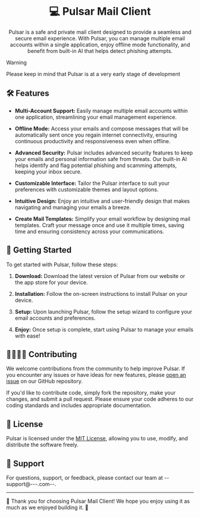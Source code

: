 <h1 style="text-align: center;">💻 Pulsar Mail Client</h1>
<p style="text-align: center;">Pulsar is a safe and private mail client designed to provide a seamless and secure email experience. With Pulsar, you can manage multiple email accounts within a single application, enjoy offline mode functionality, and benefit from built-in AI that helps detect phishing attempts.</p>

> [!WARNING]
> Please keep in mind that Pulsar is at a very early stage of development

## 🛠️ Features

- **Multi-Account Support:** Easily manage multiple email accounts within one application, streamlining your email management experience.

- **Offline Mode:** Access your emails and compose messages that will be automatically sent once you regain internet connectivity, ensuring continuous productivity and responsiveness even when offline.

- **Advanced Security:** Pulsar includes advanced security features to keep your emails and personal information safe from threats. Our built-in AI helps identify and flag potential phishing and scamming attempts, keeping your inbox secure.

- **Customizable Interface:** Tailor the Pulsar interface to suit your preferences with customizable themes and layout options.

- **Intuitive Design:** Enjoy an intuitive and user-friendly design that makes navigating and managing your emails a breeze.

- **Create Mail Templates:** Simplify your email workflow by designing mail templates. Craft your message once and use it multiple times, saving time and ensuring consistency across your communications.

## 🔄️ Getting Started

To get started with Pulsar, follow these steps:

1. **Download:** Download the latest version of Pulsar from our website or the app store for your device.

2. **Installation:** Follow the on-screen instructions to install Pulsar on your device.

3. **Setup:** Upon launching Pulsar, follow the setup wizard to configure your email accounts and preferences.

4. **Enjoy:** Once setup is complete, start using Pulsar to manage your emails with ease!

## 👨‍👩‍👦‍🧒 Contributing

We welcome contributions from the community to help improve Pulsar. If you encounter any issues or have ideas for new features, please [open an issue](https://github.com/your-username/Pulsar/issues) on our GitHub repository.

If you'd like to contribute code, simply fork the repository, make your changes, and submit a pull request. Please ensure your code adheres to our coding standards and includes appropriate documentation.

## 📰 License

Pulsar is licensed under the [MIT License](LICENSE), allowing you to use, modify, and distribute the software freely.

## 📡 Support

For questions, support, or feedback, please contact our team at --support@---.com--.

---

🚀 Thank you for choosing Pulsar Mail Client! We hope you enjoy using it as much as we enjoyed building it. 💌
